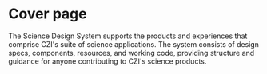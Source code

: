 # Cover page

The Science Design System supports the products and experiences that comprise CZI's suite of science applications. The system consists of design specs, components, resources, and working code, providing structure and guidance for anyone contributing to CZI's science products.


